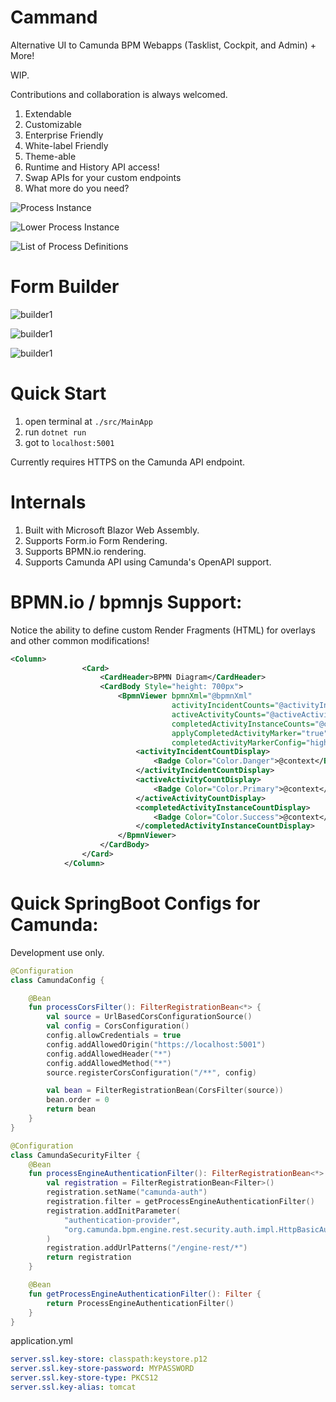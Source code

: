 # Cammand

Alternative UI to Camunda BPM Webapps (Tasklist, Cockpit, and Admin) + More!

WIP.

Contributions and collaboration is always welcomed.


1. Extendable
2. Customizable
3. Enterprise Friendly
4. White-label Friendly
5. Theme-able
6. Runtime and History API access!
7. Swap APIs for your custom endpoints
8. What more do you need?


![Process Instance](./docs/images/Process-Instance-Info1.png)

![Lower Process Instance](./docs/images/Process-Instance-Info2.png)

![List of Process Definitions](./docs/images/Process-Definitions1.png)


# Form Builder

![builder1](./docs/images/FormBuilder1.png)

![builder1](./docs/images/FormBuilder2.png)

![builder1](./docs/images/FormBuilder3.png)


# Quick Start

1. open terminal at `./src/MainApp`
1. run `dotnet run`
1. got to `localhost:5001`

Currently requires HTTPS on the Camunda API endpoint.


# Internals

1. Built with Microsoft Blazor Web Assembly.
1. Supports Form.io Form Rendering.
1. Supports BPMN.io rendering.
1. Supports Camunda API using Camunda's OpenAPI support.



# BPMN.io / bpmnjs Support:

Notice the ability to define custom Render Fragments (HTML) for overlays and other common modifications!

```xml
<Column>
                <Card>
                    <CardHeader>BPMN Diagram</CardHeader>
                    <CardBody Style="height: 700px">
                        <BpmnViewer bpmnXml="@bpmnXml"
                                    activityIncidentCounts="@activityIncidentCounts"
                                    activeActivityCounts="@activeActivityCounts"
                                    completedActivityInstanceCounts="@completedActivityInstanceCounts"
                                    applyCompletedActivityMarker="true"
                                    completedActivityMarkerConfig="highlight">
                            <activityIncidentCountDisplay>
                                <Badge Color="Color.Danger">@context</Badge>
                            </activityIncidentCountDisplay>
                            <activeActivityCountDisplay>
                                <Badge Color="Color.Primary">@context</Badge>
                            </activeActivityCountDisplay>
                            <completedActivityInstanceCountDisplay>
                                <Badge Color="Color.Success">@context</Badge>
                            </completedActivityInstanceCountDisplay>
                        </BpmnViewer>
                    </CardBody>
                </Card>
            </Column>
```



# Quick SpringBoot Configs for Camunda:

Development use only.

```kotlin
@Configuration
class CamundaConfig {

    @Bean
    fun processCorsFilter(): FilterRegistrationBean<*> {
        val source = UrlBasedCorsConfigurationSource()
        val config = CorsConfiguration()
        config.allowCredentials = true
        config.addAllowedOrigin("https://localhost:5001")
        config.addAllowedHeader("*")
        config.addAllowedMethod("*")
        source.registerCorsConfiguration("/**", config)

        val bean = FilterRegistrationBean(CorsFilter(source))
        bean.order = 0
        return bean
    }
}

@Configuration
class CamundaSecurityFilter {
    @Bean
    fun processEngineAuthenticationFilter(): FilterRegistrationBean<*> {
        val registration = FilterRegistrationBean<Filter>()
        registration.setName("camunda-auth")
        registration.filter = getProcessEngineAuthenticationFilter()
        registration.addInitParameter(
            "authentication-provider",
            "org.camunda.bpm.engine.rest.security.auth.impl.HttpBasicAuthenticationProvider"
        )
        registration.addUrlPatterns("/engine-rest/*")
        return registration
    }

    @Bean
    fun getProcessEngineAuthenticationFilter(): Filter {
        return ProcessEngineAuthenticationFilter()
    }
}
```

application.yml

```yml
server.ssl.key-store: classpath:keystore.p12
server.ssl.key-store-password: MYPASSWORD
server.ssl.key-store-type: PKCS12
server.ssl.key-alias: tomcat
```